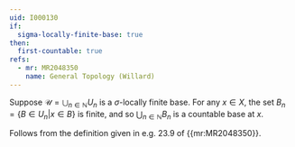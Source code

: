```yaml
---
uid: I000130
if:
  sigma-locally-finite-base: true
then:
  first-countable: true
refs:
  - mr: MR2048350
    name: General Topology (Willard)
---
```

Suppose $\mathcal{U} = \bigcup_{n \in \mathbb{N}} U_n$ is a $\sigma$-locally finite base. For any $x \in X$, the set $B_n = \{B \in U_n | x \in B \}$ is finite, and so $\bigcup_{n \in \mathbb{N}} B_n$ is a countable base at $x$.

Follows from the definition given in e.g. 23.9 of {{mr:MR2048350}}.
